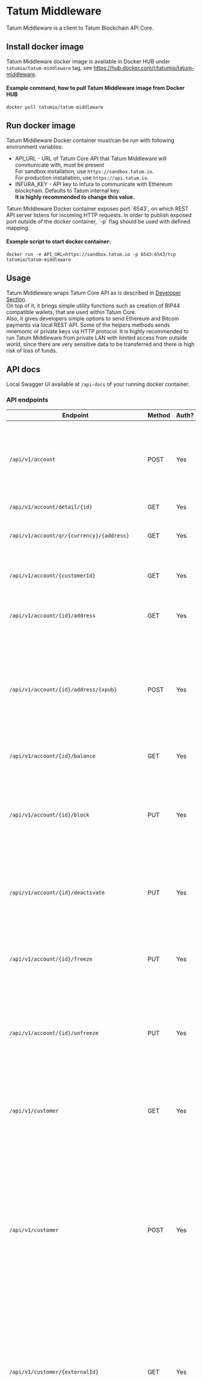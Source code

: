 # Tatum Middleware 
Tatum Middleware is a client to Tatum Blockchain API Core.

## Install docker image
Tatum Middleware docker image is available in Docker HUB under `tatumio/tatum-middleware` tag, see <a href="https://hub.docker.com/r/tatumio/tatum-middleware">https://hub.docker.com/r/tatumio/tatum-middleware</a>.

#### Example command, how to pull Tatum Middleware image from Docker HUB
```docker pull tatumio/tatum-middleware```

## Run docker image
Tatum Middleware Docker container must/can be run with following environment variables:
  * API_URL - URL of Tatum Core API that Tatum Middleware will communicate with, must be present<br/>
  For sandbox installation, use `https://sandbox.tatum.io`.<br/>
  For production installation, use `https://api.tatum.io`.<br/>
  * INFURA_KEY - API key to Infura to communicate with Ethereum blockchain. Defaults to Tatum internal key.<br/>
  <b>It is highly recommended to change this value.</b>
<p>
Tatum Middleware Docker container exposes port `6543`, on which REST API server listens for incoming HTTP requests.
In order to publish exposed port outside of the docker container, `-p` flag should be used with defined mapping.
</p>

#### Example script to start docker container: <br/>
```docker run -e API_URL=https://sandbox.tatum.io -p 6543:6543/tcp tatumio/tatum-middleware```

## Usage
Tatum Middleware wraps Tatum Core API as is described in <a target="_blank" href="https://www.tatum.io/apidoc.html#tatum-middleware-api">Developer Section</a>.<br/>
On top of it, it brings simple utility functions such as creation of BIP44 compatible wallets, that are used within Tatum Core.<br/>
Also, it gives developers simple options to send Ethereum and Bitcoin payments via local REST API.
Some of the helpers methods sends mnemonic or private keys via HTTP protocol. It is highly recommended to
run Tatum Middleware from private LAN with limited access from outside world, since there are very sensitive
data to be transferred and there is high risk of loss of funds.

## API docs
Local Swagger UI available at `/api-docs` of your running docker container.

### API endpoints
<!-- markdown-swagger -->
 Endpoint                                      | Method | Auth? | Description                                                                                                                                                                                                      
 --------------------------------------------- | ------ | ----- | -----------------------------------------------------------------------------------------------------------------------------------------------------------------------------------------------------------------
 `/api/v1/account`                             | POST   | Yes   | Creates new account for the customer. This will create account on Tatum's private ledger.                                                                                                                        
 `/api/v1/account/detail/{id}`                 | GET    | Yes   | Get account by ID.                                                                                                                                                                                               
 `/api/v1/account/qr/{currency}/{address}`     | GET    | Yes   | Creates QR code for given currency and address.                                                                                                                                                                  
 `/api/v1/account/{customerId}`                | GET    | Yes   | List all accounts associated with the customer.                                                                                                                                                                  
 `/api/v1/account/{id}/address`                | GET    | Yes   | Get all deposit addresses generated for account.                                                                                                                                                                 
 `/api/v1/account/{id}/address/{xpub}`         | POST   | Yes   | Creates new deposit address for account. This method associate public blockchain's ledger address with account of Tatum's private ledger.                                                                        
 `/api/v1/account/{id}/balance`                | GET    | Yes   | Get balance for the account.                                                                                                                                                                                     
 `/api/v1/account/{id}/block`                  | PUT    | Yes   | Blocked amount affects account available balance and does not allow to go with balance under the blocked amount.                                                                                                 
 `/api/v1/account/{id}/deactivate`             | PUT    | Yes   | Deactivate account. Only accounts with non-zero balance can be deactivated.                                                                                                                                      
 `/api/v1/account/{id}/freeze`                 | PUT    | Yes   | Freeze account will disable all outgoing payments. Deposits on account will remain available.                                                                                                                    
 `/api/v1/account/{id}/unfreeze`               | PUT    | Yes   | Unfreeze previously frozen account. Unfreezing non-frozen account will do no harm to the account.                                                                                                                
 `/api/v1/customer`                            | GET    | Yes   | List of all customers. Please limit calls as much as possible, especially if you have more customers                                                                                                             
 `/api/v1/customer`                            | POST   | Yes   | Creates new customer. Customer is just an envelope to accounts holder. Every customer can have unlimited accounts. In order to crate accounts and connect them to blockchain addresses, customer must be created.
 `/api/v1/customer/{externalId}`               | GET    | Yes   | Using anonymized external ID you can access customer detail information including internal ID. Internal ID is needed to call other customer related methods.                                                     
 `/api/v1/customer/{id}`                       | PUT    | Yes   | This method is helpful in case your primary system will change ID's or customer will change the country he/she is supposed to be in compliance with.                                                             
 `/api/v1/customer/{id}/deactivate`            | PUT    | Yes   | Deactivate customer is not able to do any operation. Customer can be deactivated only when all their accounts are already deactivated.                                                                           
 `/api/v1/customer/{id}/disable`               | PUT    | Yes   | Disabled customer cannot perform end-user operations, such as create new accounts or send payments. Available balance on all accounts is set to 0. Account balance will stay untouched.                          
 `/api/v1/customer/{id}/enable`                | PUT    | Yes   | Enabled customer can perform all operations. By default all customers are enabled.                                                                                                                               
 `/api/v1/erc20/{id}`                          | POST   | Yes   | Create new ERC20 token with given supply. Whole supply is stored in newly created account.                                                                                                                       
 `/api/v1/erc20/{symbol}/{address}`            | POST   | Yes   | Set contract address of ERC20 token. This must be done in order to communicate with ERC20 smart contract.                                                                                                        
 `/api/v1/payment`                             | POST   | Yes   | Send payment within the Tatum's ledger. All assets are settled instantly. This method will notmodify any blockchain connected to the accounts used within payment.                                               
 `/api/v1/payment/account/{id}`                | POST   | Yes   | Search payments across the whole system.                                                                                                                                                                                                                 
 `/api/v1/payment/customer/{id}`               | POST   | Yes   | Search payments across the whole system.                                                                                                                                                                         
 `/api/v1/settings/key`                        | POST   | Yes   | Create new API key.                                                                                                                                                                                                                 
 `/api/v1/settings/key/{id}`                   | DELETE | Yes   | Do not remove last used API key, otherwise you will not be able to use API.                                                                                                                                      
 `/api/v1/virtualCurrency/mint`                | PUT    | Yes   | Create new supply of virtual currency linked with given accountId. Method increases total supply of currency.                                                                                                    
 `/api/v1/virtualCurrency/revoke`              | PUT    | Yes   | Destroy supply of virtual currency linked with given accountId. Method decreases total supply of currency.                                                                                                       
 `/api/v1/virtualCurrency/{id}`                | POST   | Yes   | Create new virtual currency with given supply stored in account. This will create Tatum internal virtual currency. For creation of ERC20 token, see /erc20 API.                                                  
 `/api/v1/withdrawal/hint`                     | POST   | Yes   | Check available addresses with enough balance to withdraw. Only for Ethereum based accounts.                                                                                                                     
 `/api/v1/withdrawal/{id}`                     | DELETE | Yes   | This method is helpful if you need to cancel withdrawal in case of blockchain transaction failed or is not yet processed. This does not cancel already broadcast blockchain transaction.                         
 `/api/v1/withdrawal/{id}/{txId}`              | PUT    | Yes   | Invoke complete withdrawal as soon as blockchain transaction ID is available. Otherwise withdrawal will be processed automatically in next block and all other withdrawals will be pending.                      
 `/util/v1/jwt/{key}/{secret}`                 | GET    | No    | Generate valid JWT token from API Key.                                                                                                                                                                           
 `/util/v1/btc/wallet`                         | POST   | No    | Generate wallet.                                                                                                                                                                                                 
 `/util/v1/btc/wallet/xpub/{chain}/{xpub}/{i}` | GET    | No    | Calculate address from xpub on Testnet / Mainnet for given derivation index                                                                                                                                      
 `/util/v1/btc/wallet/xpriv`                   | POST   | No    | Calculate private key of address from mnemonic on Testnet / Mainnet for given derivation index                                                                                                                   
 `/util/v1/btc/withdrawal`                     | POST   | Yes   | Send BTC / TBTC from address to address                                                                                                                                                                          
 `/util/v1/eth/wallet`                         | POST   | No    | Generate wallet.                                                                                                                                                                                                 
 `/util/v1/eth/wallet/xpub/{pub}/{i}`          | GET    | No    | Calculate address from xpub on Ropsten / Mainnet for given derivation index                                                                                                                                      
 `/util/v1/eth/wallet/xpriv`                   | POST   | No    | Calculate private key of address from mnemonic on Ropsten / Mainnet for given derivation index                                                                                                                   
 `/util/v1/eth/transfer`                       | POST   | Yes   | Send ETH / Ropsten ETH from account to account                                                                                                                                                                   
 `/util/v1/eth/erc20/deploy`                   | POST   | Yes   | Deploy ETH / Ropsten ETH ERC20 Smart Contract. Response could take quite a lot of time, average time of creation is 3-4 minutes.                                                                                 
 `/util/v1/eth/erc20/transfer`                 | POST   | Yes   | Transfer ETH / Ropsten ETH ERC20 Smart Contract Tokens from account to account                                                                                                                                   
<!-- /markdown-swagger -->
